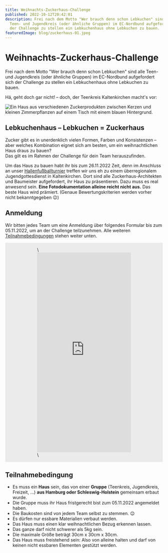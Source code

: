 ```yaml
---
title: Weihnachts-Zuckerhaus-Challenge
published: 2022-10-12T20:42:01
description: Frei nach dem Motto "Wer brauch denn schon Lebkuchen" sind alle
  Teen- und Jugendkreis (oder ähnliche Gruppen) im EC-Nordbund aufgefordert sich
  der Challenge zu stellen ein Lebkuchenhaus ohne Lebkuchen zu bauen.
featuredImage: blog/zuckerhaus-01.jpeg
---
```

# Weihnachts-Zuckerhaus-Challenge

Frei nach dem Motto "Wer brauch denn schon Lebkuchen" sind alle Teen- und Jugendkreis (oder ähnliche Gruppen) im EC-Nordbund aufgefordert sich der Challenge zu stellen ein Lebkuchenhaus ohne Lebkuchen zu bauen.

Hä, geht doch gar nicht! – doch, der Teenkreis Kaltenkirchen macht's vor:

![Ein Haus aus verschiedenen Zuckerprodukten zwischen Kerzen und kleinen Zimmerpflanzen auf einem Tisch mit einem blauen Hintergrund.](blog/zuckerhaus-01.jpeg "Zuckerhaus Demo vom Teenkreis Kaltenkirchen")

## Lebkuchenhaus – Lebkuchen = Zuckerhaus

Zucker gibt es in unerdenklich vielen Formen, Farben und Konsistenzen – aber welches Kombination eignet sich am besten, um ein weihnachtlichen Haus draus zu bauen?\
Das gilt es im Rahmen der Challenge für dein Team herauszufinden.

Um das Haus zu bauen habt ihr bis zum 26.11.2022 Zeit, denn im Anschluss an unser [Hallenfußballturnier](https://www.ec-nordbund.de/veranstaltungen/2022sHallenFBall) treffen wir uns eh zu einem überregionalem Jugendgottesdienst in Kaltenkirchen. Dort sind alle Zuckerhaus-Architekten und Baumeister aufgefordert, ihr Haus zu präsentieren. Dazu muss es real anwesend sein. **Eine Fotodokumentation alleine reicht nicht aus.** Das beste Haus wird prämiert. (Genaue Bewertungskriterien werden vorher nicht bekanntgegeben 😉)

## Anmeldung

Wir bitten jedes Team um eine Anmeldung über folgendes Formular bis zum 05.11.2022, um an der Challenge teilzunehmen. Alle weiteren [Teilnahmebedingungen](#Teilnhamebedingung) stehen weiter unten.

<div style="background: hsl(0, 0%, 92%); padding: 1em; display: grid; justify-content: center;">\
<iframe width="640px" height= "640px" src= "https://forms.office.com/Pages/ResponsePage.aspx?id=lDZs0n-42k-MGH7D3WERTGAikpWg1d9EkFOBg9FDTk5UM0UzNThKWE8ySzhSNVFFMEVIOFlOMllZWiQlQCN0PWcu&embed=true" frameborder= "0" marginwidth= "0" marginheight= "0" style= "border: none; width:100%; max-height:100vh" allowfullscreen webkitallowfullscreen mozallowfullscreen msallowfullscreen> </iframe>\
</div>

## Teilnahmebedingung

* Es muss ein **Haus** sein, das von einer **Gruppe** (Teenkreis, Jugendkreis, Freizeit, ...) **aus Hamburg oder Schleswig-Holstein** gemeinsam erbaut wurde.
* Die Gruppe muss ihr Haus fristgerecht bist zum 05.11.2022 angemeldet haben.
* Die Baukosten sind von jedem Team selbst zu stemmen. 😉
* Es dürfen nur essbare Materialien verbaut werden.
* Das Haus muss einen klar weihnachtlichen Bezug erkennen lassen.
* Das ganze darf nicht schwerer als 5kg sein.
* Die maximale Größe beträgt 30cm x 30cm x 30cm.
* Das Haus muss freistehend sein: Also von alleine halten und darf von keinen nicht essbaren Elementen gestützt werden.